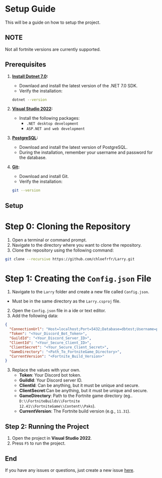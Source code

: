 # Setup Guide

This will be a guide on how to setup the project.

## **NOTE**

Not all fortnite versions are currently supported.

## **Prerequisites**

1. **[Install Dotnet 7.0](https://dotnet.microsoft.com/en-us/download/dotnet/7.0):**

   - Downlaod and install the latest version of the .NET 7.0 SDK.
   - Verify the installation:

   ```bash
   dotnet --version
   ```

2. **[Visual Studio 2022](https://visualstudio.microsoft.com/vs/):**

   - Install the following packages:
     - `.NET desktop development`
     - `ASP.NET and web development`

3. **[PostgreSQL](https://www.postgresql.org/download/):**

   - Download and install the latest version of PostgreSQL.
   - During the installation, remember your username and password for the database.

4. **[Git](https://git-scm.com/downloads):**

   - Download and install Git.
   - Verify the installation:

   ```bash
   git --version
   ```

## **Setup**

# **Step 0: Cloning the Repository**

1. Open a terminal or command prompt.
2. Navigate to the directory where you want to clone the repository.
3. Clone the repository using the following command:

```bash
git clone --recursive https://github.com/chloefrfr/Larry.git
```

# **Step 1: Creating the `Config.json` File**

1. Navigate to the `Larry` folder and create a new file called `Config.json`.

- Must be in the same directory as the `Larry.csproj` file.

2. Open the `Config.json` file in a ide or text editor.
3. Add the following data:

```json
{
  "ConnectionUrl": "Host=localhost;Port=5432;Database=dbtest;Username=postgres;Password=password;Pooling=true;MinPoolSize=1;MaxPoolSize=20;Timeout=600;",
  "Token": "<Your_Discord_Bot_Token>",
  "GuildId": "<Your_Discord_Server_ID>",
  "ClientId": "<Your_Secure_Client_ID>",
  "ClientSecret": "<Your_Secure_Client_Secret>",
  "GameDirectory": "<Path_To_FortniteGame_Directory>",
  "CurrentVersion": "<Fortnite_Build_Version>"
}
```

3. Replace the values with your own.
   - **Token**: Your Discord bot token.
   - **GuildId**: Your Discord server ID.
   - **ClientId**: Can be anything, but it must be unique and secure.
   - **ClientSecret**:Can be anything, but it must be unique and secure.
   - **GameDirectory**: Path to the Fortnite game directory (eg.. `D:\\FortniteBuilds\\Fortnite 12.41\\FortniteGame\\Content\\Paks`).
   - **CurrentVersion**: The Fortnite build version (e.g., `11.31`).

## **Step 2: Running the Project**

1. Open the project in **Visual Studio 2022**.
2. Press `F5` to run the project.

## End

If you have any issues or questions, just create a new issue [here](https://github.com/chloefrfr/Larry/issues).
